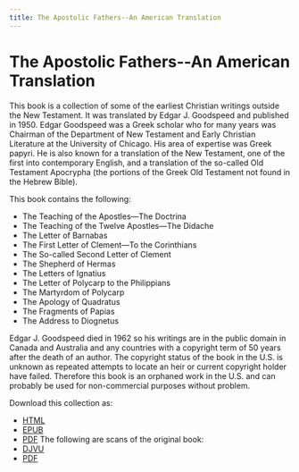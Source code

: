 ```yaml
---
title: The Apostolic Fathers--An American Translation
---
```


# The Apostolic Fathers--An American Translation

This book is a collection of some of the earliest Christian writings outside the New Testament. It was translated by Edgar J. Goodspeed and published in 1950. Edgar Goodspeed was a Greek scholar who for many years was Chairman of the Department of New Testament and Early Christian Literature at the University of Chicago. His area of expertise was Greek papyri. He is also known for a translation of the New Testament, one of the first into contemporary English, and a translation of the so-called Old Testament Apocrypha (the portions of the Greek Old Testament not found in the Hebrew Bible).

This book contains the following:

* The Teaching of the Apostles—The Doctrina
* The Teaching of the Twelve Apostles—The Didache
* The Letter of Barnabas
* The First Letter of Clement—To the Corinthians
* The So-called Second Letter of Clement
* The Shepherd of Hermas
* The Letters of Ignatius
* The Letter of Polycarp to the Philippians
* The Martyrdom of Polycarp
* The Apology of Quadratus
* The Fragments of Papias
* The Address to Diognetus

Edgar J. Goodspeed died in 1962 so his writings are in the public domain in Canada and Australia and any countries with a copyright term of 50 years after the death of an author. The copyright status of the book in the U.S. is unknown as repeated attempts to locate an heir or current copyright holder have failed. Therefore this book is an orphaned work in the U.S. and can probably be used for non-commercial purposes without problem.

Download this collection as:
* [HTML](http://canadafiles.xpian.info/goodspeedapostolicfathersebook.html)
* [EPUB](http://canadafiles.xpian.info/goodspeedapostolicfathers.epub)
* [PDF](http://canadafiles.xpian.info/goodspeedapostolicfathers.pdf)
The following are scans of the original book:
* [DJVU](http://canadafiles.xpian.info/goodspeedapostolicfathersbw.djvu)
* [PDF](http://canadafiles.xpian.info/goodspeedapostolicfathersbw.pdf)
